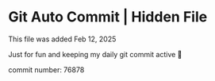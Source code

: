 # Git Auto Commit | Hidden File

This file was added Feb 12, 2025

Just for fun and keeping my daily git commit active 🤪

commit number: 76878
